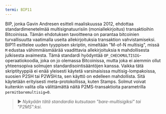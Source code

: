 ```yaml
---
termi: BIP11
---
```


BIP, jonka Gavin Andresen esitteli maaliskuussa 2012, ehdottaa standardimenetelmää multisignatuurisiin (moniallekirjoitus) transaktioihin Bitcoinissa. Tämän ehdotuksen tavoitteena on parantaa bitcoinien turvallisuutta vaatimalla useita allekirjoituksia transaktion vahvistamiseksi. BIP11 esittelee uuden tyyppisen skriptin, nimeltään "M-of-N multisig", missä `M` edustaa vähimmäismäärää vaadittavia allekirjoituksia `N` mahdollisesta julkisesta avaimesta. Tämä standardi hyödyntää `OP_CHECKMULTISIG`-operaatiokoodia, joka on jo olemassa Bitcoinissa, mutta joka ei aiemmin ollut yhteensopiva solmujen standardisointisääntöjen kanssa. Vaikka tätä skriptityyppiä ei enää yleisesti käytetä varsinaisissa multisig-lompakoissa, suosien P2SH tai P2WSH:ta, sen käyttö on edelleen mahdollista. Sitä käytetään erityisesti meta-protokollissa, kuten Stamps. Solmut voivat kuitenkin valita olla välittämättä näitä P2MS-transaktioita parametrilla `permitbaremultisig=0`.

> ► *Nykyään tätä standardia kutsutaan "bare-multisigiksi" tai "P2MS":ksi.*